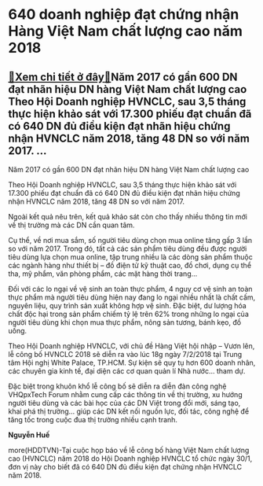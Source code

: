 640 doanh nghiệp đạt chứng nhận Hàng Việt Nam chất lượng cao năm 2018
=====================================================================

[:gift:Xem chi tiết ở đây:gift:](https://hddtvn.com/640-doanh-nghiep-dat-chung-nhan-hang-viet-nam-chat-luong-cao-nam-2018/)Năm 2017 có gần 600 DN đạt nhãn hiệu DN hàng Việt Nam chất lượng cao Theo Hội Doanh nghiệp HVNCLC, sau 3,5 tháng thực hiện khảo sát với 17.300 phiếu đạt chuẩn đã có 640 DN đủ điều kiện đạt nhãn hiệu chứng nhận HVNCLC năm 2018, tăng 48 DN so với năm 2017. …
----------------------------------------------------------------------------------------------------------------------------------------------------------------------------------------------------------------------------------------------------------------







 






 Năm 2017 có gần 600 DN đạt nhãn hiệu DN hàng Việt Nam chất lượng cao 


Theo Hội Doanh nghiệp HVNCLC, sau 3,5 tháng thực hiện khảo sát với 17.300 phiếu đạt chuẩn đã có 640 DN đủ điều kiện đạt nhãn hiệu chứng nhận HVNCLC năm 2018, tăng 48 DN so với năm 2017. 


 Ngoài kết quả nêu trên, kết quả khảo sát còn cho thấy nhiều thông tin mới về thị trường mà các DN cần quan tâm.


 Cụ thể, về nơi mua sắm, số người tiêu dùng chọn mua online tăng gấp 3 lần so với năm 2017. Trong đó, tất cả các sản phẩm tiêu dùng đều được người tiêu dùng lựa chọn mua online, tập trung nhiều là các dòng sản phẩm thuộc các ngành hàng như thiết bị – đồ điện tử kỹ thuật cao, đồ chơi, dụng cụ thể tha, mỹ phẩm, văn phòng phẩm, các mặt hàng thời trang…


 Đối với các lo ngại về vệ sinh an toàn thực phẩm, 4 nguy cơ vệ sinh an toàn thực phẩm mà người tiêu dùng hiện nay đang lo ngại nhiều nhất là chất cấm, nguyên liệu, quy trình sản xuất không hợp vệ sinh. Đặc biệt, dư lượng hóa chất độc hại trong sản phẩm chiếm tỷ lệ trên 62% trong những lo ngại của người tiêu dùng khi chọn mua thực phẩm, nông sản tương, bánh kẹo, đồ uống. 


 Theo Hội Doanh nghiệp HVNCLC, với chủ đề Hàng Việt hội nhập – Vươn lên, lễ công bố HVNCLC 2018 sẽ diễn ra vào lúc 18g ngày 7/2/2018 tại Trung tâm Hội nghị White Palace, TP.HCM. Sự kiện sẽ quy tụ hơn 600 doanh nhân, các chuyên gia kinh tế, đại diện các cơ quan quản lí Nhà nước… tham dự. 


 Đặc biệt trong khuôn khổ lễ công bố sẽ diễn ra diễn đàn công nghệ VHQpxTech Forum nhằm cung cấp các thông tin về thị trường, xu hướng người tiêu dùng và các bài học của các DN Việt trong đổi mới, sáng tạo, khai phá thị trường… giúp các DN kết nối nguồn lực, đối tác, công nghệ để tăng tốc trong cuộc đua thị trường nhiều cạnh tranh.






**Nguyễn Huế**



more(HDDTVN)-Tại cuộc họp báo về lễ công bố hàng Việt Nam chất lượng cao (HVNCLC) năm 2018 do Hội Doanh nghiệp HVNCLC tổ chức ngày 30/1, đơn vị này cho biết đã có 640 DN đủ điều kiện đạt chứng nhận HVNCLC năm 2018.

